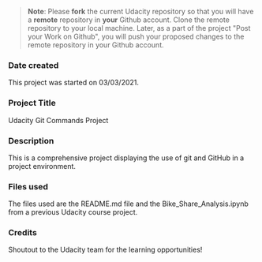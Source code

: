 >**Note**: Please **fork** the current Udacity repository so that you will have a **remote** repository in **your** Github account. Clone the remote repository to your local machine. Later, as a part of the project "Post your Work on Github", you will push your proposed changes to the remote repository in your Github account.

### Date created
This project was started on 03/03/2021.

### Project Title
Udacity Git Commands Project

### Description
This is a comprehensive project displaying the use of git and GitHub in a project environment.

### Files used
The files used are the README.md file and the Bike_Share_Analysis.ipynb from a previous Udacity course project.

### Credits
Shoutout to the Udacity team for the learning opportunities!

